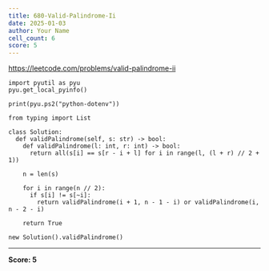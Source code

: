 ```yaml
---
title: 680-Valid-Palindrome-Ii
date: 2025-01-03
author: Your Name
cell_count: 6
score: 5
---
```


https://leetcode.com/problems/valid-palindrome-ii


```
import pyutil as pyu
pyu.get_local_pyinfo()
```


```
print(pyu.ps2("python-dotenv"))
```


```
from typing import List
```


```
class Solution:
  def validPalindrome(self, s: str) -> bool:
    def validPalindrome(l: int, r: int) -> bool:
      return all(s[i] == s[r - i + l] for i in range(l, (l + r) // 2 + 1))

    n = len(s)

    for i in range(n // 2):
      if s[i] != s[~i]:
        return validPalindrome(i + 1, n - 1 - i) or validPalindrome(i, n - 2 - i)

    return True
```


```
new Solution().validPalindrome()
```


---
**Score: 5**